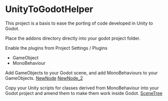 # UnityToGodotHelper
This project is a basis to ease the porting of code developed in Unity to Godot.

Place the addons directory directly into your godot project folder.

Enable the plugins from Project Settings / Plugins
- GameObject
- MonoBehaviour

Add GameObjects to your Godot scene, and add MonoBehaviours to your GameObjects.
[NewNode](imgs/NewNode.jpg)
[NewNode_2](imgs/NewNode_2.jpg)

Copy your Unity scripts for classes derived from MonoBehaviour into your Godot project and amend them to make them work inside Godot.
[SceneTree](imgs/SceneTree.jpg)